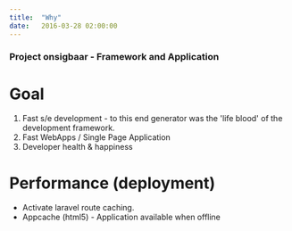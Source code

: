 ```yaml
---
title:  "Why"
date:   2016-03-28 02:00:00
---
```


### Project onsigbaar - Framework and Application

# Goal

1. Fast s/e development - to this end generator was the 'life blood' of the development framework.
2. Fast WebApps / Single Page Application
3. Developer health & happiness

# Performance (deployment)

- Activate laravel route caching.
- Appcache (html5) - Application available when offline
